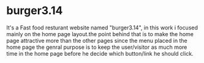 # burger3.14

It's a Fast food resturant website  named "burger3.14", in this work i focused mainly on the home page layout.the point behind that is to make the home page attractive more than the other pages since the menu placed in the home page the genral purpose is to keep the user/visitor as much more time in the home page before he decide which button/link he should click.